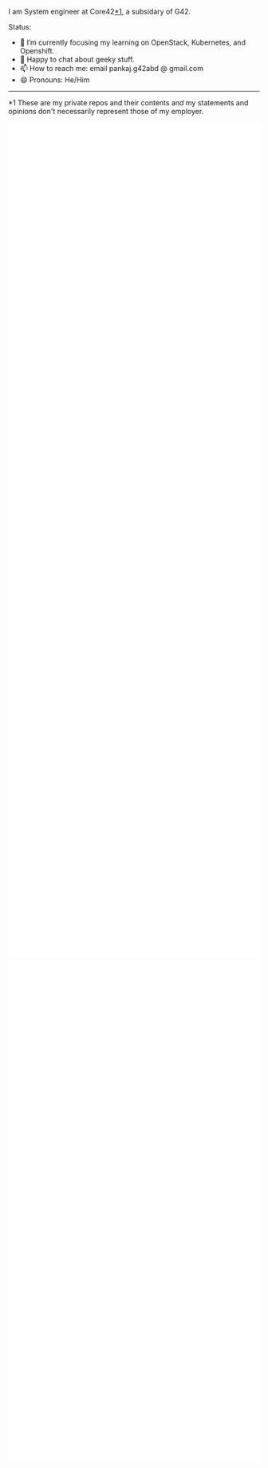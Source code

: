 
I am System engineer at Core42<a href="#footnote"><super>*1</super></a>, a subsidary of G42.

Status:
- 🌱 I’m currently focusing my learning on OpenStack, Kubernetes, and Openshift.
- 💬 Happy to chat about geeky stuff.
- 📫 How to reach me: email pankaj.g42abd @ gmail.com
- 😄 Pronouns: He/Him

<hr />
<a id="footnote"></a>
<super>*1</super> These are my private repos and their contents and my statements and opinions don't necessarily represent those of my employer.

![Metrics](/github-metrics.svg)
![Stars](/github-stars.svg)
![Activity](/github-activity.svg)
![Achievements](/github-achievements.svg)




[//]: # (Mon May  6 02:42:05 UTC 2024)


